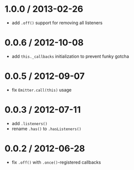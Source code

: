 
1.0.0 / 2013-02-26 
==================

  * add `.off()` support for removing all listeners 

0.0.6 / 2012-10-08 
==================

  * add `this._callbacks` initialization to prevent funky gotcha

0.0.5 / 2012-09-07 
==================

  * fix `Emitter.call(this)` usage

0.0.3 / 2012-07-11 
==================

  * add `.listeners()`
  * rename `.has()` to `.hasListeners()`

0.0.2 / 2012-06-28 
==================

  * fix `.off()` with `.once()`-registered callbacks
